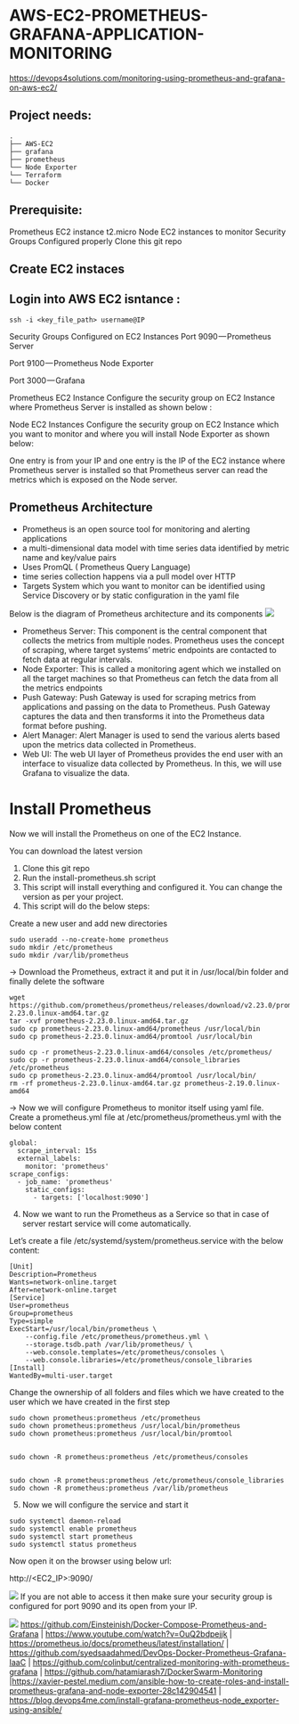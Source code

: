 # AWS-EC2-PROMETHEUS-GRAFANA-APPLICATION-MONITORING
https://devops4solutions.com/monitoring-using-prometheus-and-grafana-on-aws-ec2/
## Project needs:
```
.
├── AWS-EC2
├── grafana
├── prometheus
└── Node Exporter
└── Terraform
└── Docker

```
## Prerequisite:
Prometheus EC2 instance t2.micro 
Node EC2 instances to monitor
Security Groups Configured properly
Clone this git repo

## Create EC2 instaces

## Login into AWS EC2 isntance :

```
ssh -i <key_file_path> username@IP
```
Security Groups Configured on EC2 Instances
Port 9090 — Prometheus Server

Port 9100 — Prometheus Node Exporter

Port 3000 — Grafana

Prometheus EC2 Instance
Configure the security group on EC2 Instance where Prometheus Server is installed as shown below :



Node EC2 Instances
Configure the security group on EC2 Instance which you want to monitor and where you will install Node Exporter as shown below:

One entry is from your IP and one entry is the IP of the EC2 instance where Prometheus server is installed so that Prometheus server can read the metrics which is exposed on the Node server.


## Prometheus Architecture
* Prometheus is an open source tool for monitoring and alerting applications
* a multi-dimensional data model with time series data identified by metric name and key/value pairs
* Uses PromQL ( Prometheus Query Language)
* time series collection happens via a pull model over HTTP
* Targets System which you want to monitor can be identified using Service Discovery or by static configuration in the yaml file

Below is the diagram of Prometheus architecture and its components
![](https://cdn-images-1.medium.com/max/800/1*ASMY8tCZWd8lM83u4ejoWA.png)



- Prometheus Server: This component is the central component that collects the metrics from multiple nodes. Prometheus uses the concept of scraping, where target systems’ metric endpoints are contacted to fetch data at regular intervals.
- Node Exporter: This is called a monitoring agent which we installed on all the target machines so that Prometheus can fetch the data from all the metrics endpoints
- Push Gateway: Push Gateway is used for scraping metrics from applications and passing on the data to Prometheus. Push Gateway captures the data and then transforms it into the Prometheus data format before pushing.
- Alert Manager: Alert Manager is used to send the various alerts based upon the metrics data collected in Prometheus.
- Web UI: The web UI layer of Prometheus provides the end user with an interface to visualize data collected by Prometheus. In this, we will use Grafana to visualize the data.

# Install Prometheus
Now we will install the Prometheus on one of the EC2 Instance.

You can download the latest version

1. Clone this git repo
2. Run the install-prometheus.sh script
3. This script will install everything and configured it. You can change the version as per your project.
4. This script will do the below steps:

Create a new user and add new directories
```
sudo useradd --no-create-home prometheus
sudo mkdir /etc/prometheus
sudo mkdir /var/lib/prometheus
```
-> Download the Prometheus, extract it and put it in /usr/local/bin folder and finally delete the software

```
wget  https://github.com/prometheus/prometheus/releases/download/v2.23.0/prometheus-2.23.0.linux-amd64.tar.gz
tar -xvf prometheus-2.23.0.linux-amd64.tar.gz
sudo cp prometheus-2.23.0.linux-amd64/prometheus /usr/local/bin
sudo cp prometheus-2.23.0.linux-amd64/promtool /usr/local/bin
```
```
sudo cp -r prometheus-2.23.0.linux-amd64/consoles /etc/prometheus/
sudo cp -r prometheus-2.23.0.linux-amd64/console_libraries /etc/prometheus
sudo cp prometheus-2.23.0.linux-amd64/promtool /usr/local/bin/
rm -rf prometheus-2.23.0.linux-amd64.tar.gz prometheus-2.19.0.linux-amd64
```
-> Now we will configure Prometheus to monitor itself using yaml file. Create a prometheus.yml file at /etc/prometheus/prometheus.yml with the below content
```
global:
  scrape_interval: 15s
  external_labels:
    monitor: 'prometheus'
scrape_configs:
  - job_name: 'prometheus'
    static_configs:
      - targets: ['localhost:9090']
```
4. Now we want to run the Prometheus as a Service so that in case of server restart service will come automatically.

Let’s create a file /etc/systemd/system/prometheus.service with the below content:
```
[Unit]
Description=Prometheus
Wants=network-online.target
After=network-online.target
[Service]
User=prometheus
Group=prometheus
Type=simple
ExecStart=/usr/local/bin/prometheus \
    --config.file /etc/prometheus/prometheus.yml \
    --storage.tsdb.path /var/lib/prometheus/ \
    --web.console.templates=/etc/prometheus/consoles \
    --web.console.libraries=/etc/prometheus/console_libraries
[Install]
WantedBy=multi-user.target

``` 
Change the ownership of all folders and files which we have created to the user which we have created in the first step
```
sudo chown prometheus:prometheus /etc/prometheus
sudo chown prometheus:prometheus /usr/local/bin/prometheus
sudo chown prometheus:prometheus /usr/local/bin/promtool


sudo chown -R prometheus:prometheus /etc/prometheus/consoles


sudo chown -R prometheus:prometheus /etc/prometheus/console_libraries
sudo chown -R prometheus:prometheus /var/lib/prometheus

```
5. Now we will configure the service and start it
```
sudo systemctl daemon-reload
sudo systemctl enable prometheus
sudo systemctl start prometheus
sudo systemctl status prometheus
```
Now open it on the browser using below url:

http://<EC2_IP>:9090/

![](https://cdn-images-1.medium.com/max/800/1*9zhOYHIdzLvM4vmotn6eRg.png)
If you are not able to access it then make sure your security group is configured for port 9090 and its open from your IP.

![](https://cdn-images-1.medium.com/max/800/1*DKa-Fc3_MPOYyebkusuhcg.png)
https://github.com/Einsteinish/Docker-Compose-Prometheus-and-Grafana | https://www.youtube.com/watch?v=OuQ2bdpejjk | https://prometheus.io/docs/prometheus/latest/installation/ | https://github.com/syedsaadahmed/DevOps-Docker-Prometheus-Grafana-IaaC | https://github.com/colinbut/centralized-monitoring-with-prometheus-grafana | https://github.com/hatamiarash7/DockerSwarm-Monitoring |https://xavier-pestel.medium.com/ansible-how-to-create-roles-and-install-prometheus-grafana-and-node-exporter-28c142904541 | https://blog.devops4me.com/install-grafana-prometheus-node_exporter-using-ansible/

